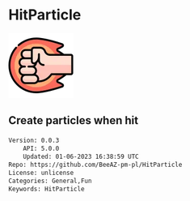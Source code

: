 # HitParticle
<img src="https://raw.githubusercontent.com/BeeAZ-pm-pl/HitParticle/7c2f22e9863b0cea3fa51e0451f2fbc4cfd519db/icon.png" width="128" height="128" />

## Create particles when hit
```properties
Version: 0.0.3
    API: 5.0.0
    Updated: 01-06-2023 16:38:59 UTC
Repo: https://github.com/BeeAZ-pm-pl/HitParticle
License: unlicense
Categories: General,Fun
Keywords: HitParticle
```
